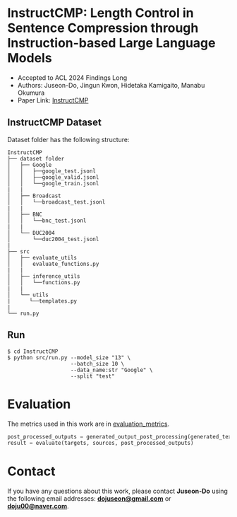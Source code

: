# InstructCMP: Length Control in Sentence Compression through Instruction-based Large Language Models
* Accepted to ACL 2024 Findings Long
* Authors: Juseon-Do, Jingun Kwon, Hidetaka Kamigaito, Manabu Okumura
* Paper Link: [InstructCMP](https://aclanthology.org/2024.findings-acl.532/)


## InstructCMP Dataset
Dataset folder has the following structure:
```
InstructCMP
├── dataset folder
│   ├── Google
│   │   ├──google_test.jsonl
│   │   ├──google_valid.jsonl
│   │   └──google_train.jsonl
|   |
│   ├── Broadcast
│   │   └──broadcast_test.jsonl
|   |
│   ├── BNC
│   │   └──bnc_test.jsonl
|   |
│   └── DUC2004
│       └──duc2004_test.jsonl
|
├── src
│   ├── evaluate_utils
│   │   evaluate_functions.py
|   |
│   ├── inference_utils
│   │   └──functions.py
|   |
│   └── utils
|      └──templates.py
|
└── run.py
```

## Run

```
$ cd InstructCMP
$ python src/run.py --model_size "13" \
                    --batch_size 10 \
                    --data_name:str "Google" \
                    --split "test"
```

# Evaluation
The metrics used in this work are in [evaluation_metrics](https://github.com/JuseonDo/InstructCMP/evaluation).

```python
post_processed_outputs = generated_output_post_processing(generated_text)
result = evaluate(targets, sources, post_processed_outputs)
```

# Contact
If you have any questions about this work, please contact **Juseon-Do** using the following email addresses: **dojuseon@gmail.com** or **doju00@naver.com**. 


